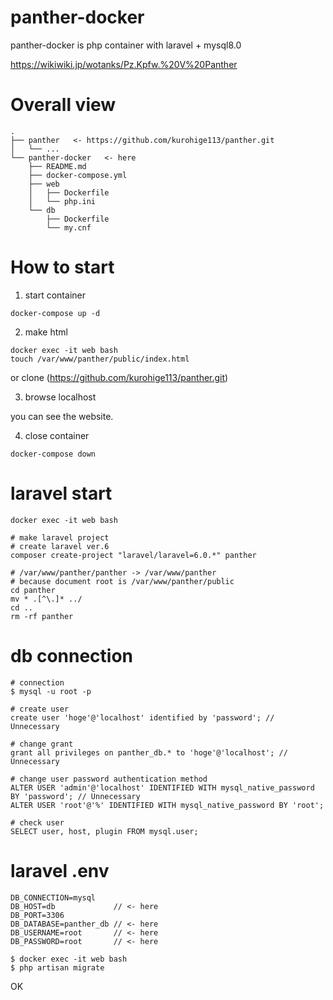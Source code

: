 # panther-docker
panther-docker is php container with laravel + mysql8.0

https://wikiwiki.jp/wotanks/Pz.Kpfw.%20V%20Panther

# Overall view
```
.
├── panther   <- https://github.com/kurohige113/panther.git
│   └── ...
└── panther-docker   <- here
    ├── README.md
    ├── docker-compose.yml
    ├── web
    │   ├── Dockerfile
    │   └── php.ini
    └── db
        ├── Dockerfile
        └── my.cnf
```

# How to start

1. start container
```
docker-compose up -d
```

2. make html
```
docker exec -it web bash
touch /var/www/panther/public/index.html
```
or clone (https://github.com/kurohige113/panther.git)

3. browse localhost

you can see the website.

4. close container

```
docker-compose down
```

# laravel start
```
docker exec -it web bash

# make laravel project
# create laravel ver.6
composer create-project "laravel/laravel=6.0.*" panther

# /var/www/panther/panther -> /var/www/panther
# because document root is /var/www/panther/public
cd panther
mv * .[^\.]* ../
cd ..
rm -rf panther
```

# db connection
```
# connection
$ mysql -u root -p

# create user 
create user 'hoge'@'localhost' identified by 'password'; // Unnecessary

# change grant
grant all privileges on panther_db.* to 'hoge'@'localhost'; // Unnecessary

# change user password authentication method
ALTER USER 'admin'@'localhost' IDENTIFIED WITH mysql_native_password BY 'password'; // Unnecessary
ALTER USER 'root'@'%' IDENTIFIED WITH mysql_native_password BY 'root';

# check user
SELECT user, host, plugin FROM mysql.user;

```

# laravel .env
```
DB_CONNECTION=mysql
DB_HOST=db             // <- here
DB_PORT=3306
DB_DATABASE=panther_db // <- here
DB_USERNAME=root       // <- here
DB_PASSWORD=root       // <- here
```

```
$ docker exec -it web bash
$ php artisan migrate 
```

OK
